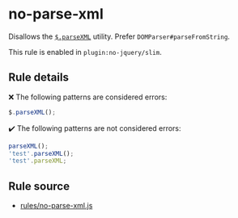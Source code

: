 # no-parse-xml

Disallows the [`$.parseXML`](https://api.jquery.com/jQuery.parseXML/) utility. Prefer `DOMParser#parseFromString`.

This rule is enabled in `plugin:no-jquery/slim`.

## Rule details

❌ The following patterns are considered errors:
```js
$.parseXML();
```

✔️ The following patterns are not considered errors:
```js
parseXML();
'test'.parseXML();
'test'.parseXML;
```
## Rule source

* [rules/no-parse-xml.js](../rules/no-parse-xml.js)
